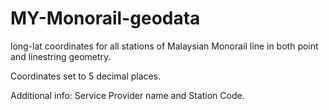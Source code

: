 # MY-Monorail-geodata
long-lat coordinates for all stations of Malaysian Monorail line in both point and linestring geometry.

Coordinates set to 5 decimal places.

Additional info: Service Provider name and Station Code.
